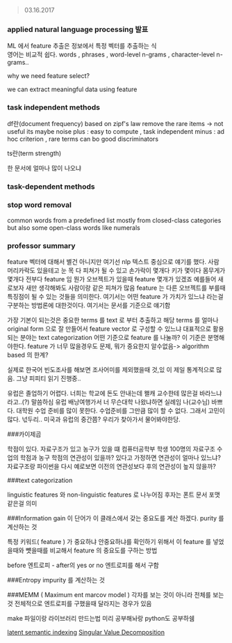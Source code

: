 > 03.16.2017

### applied natural language processing 발표  
ML 에서 feature 추출은 정보에서 특정 벡터를 추출하는 식  
영어는 비교적 쉽다.
words , phrases , word-level n-grams , character-level n-grams..

why we need feature select? 

we can extract meaningful data using feature


### task independent methods

  df란(document frequency) 
  based on zipf's law
  remove the rare items -> not useful its maybe noise
  plus : easy to compute , task independent
  minus : ad hoc criterion , rare terms can bo good discriminators
  
  ts란(term strength)
  
  한 문서에 얼마나 많이 나오냐
  
### task-dependent methods


### stop word removal

  common words from a predefined list
  mostly from closed-class categories
  but also some open-class words like numerals
  
### professor summary
feature 벡터에 대해서 별건 아니지만 
여기선 nlp 텍스트 중심으로 얘기를 했다.
사람 머리카락도 있을테고 눈 목 다 피쳐가 될 수 있고 손가락이 몇개다 키가 몇이다 몸무게가 몇개다 전부다 feature 임  뭔가 오브젝트가 있을때 feature 몇개가 있겠죠 예를들어 새로보자 새만 생각해봐도 사람이랑 같은 피쳐가 많음 
feature 는 다른 오브젝트를 부를때 특징점이 될 수 있는 것들을 의미한다. 여기서는 어떤 feature 가 가치가 있느냐 라는걸 구분하는 방법론에 대한것이다. 여기서는 문서를 기준으로 얘기함 

가장 기본이 되는것은 중요한 terms 를 text 로 부터 추출하고 해당 terms 를 얼마나 original form 으로 잘 만들어서 feature vector 로 구성할 수 있느냐
대표적으로 활용되는 분야는 text categorization
어떤 기준으로 feature 를 나눌까? 이 기준은 분명해야한다. feature 가 너무 많을경우도 문제, 뭐가 중요한지 알수없음-> algorithm based 의 한계? 

실제로 한국어 빈도조사를 해보면 조사어미를 제외했을때 것,있 이 제일 통계적으로 많음.
그냥 피피티 읽기 진행중.. 

유럽은 졸업하기 어렵다. 너희는 학교에 돈도 안내는데 왤캐 교수한테 많은걸 바라느냐라고..(?) 말씀하심
유럽 배낭여행가서 너 무슨대학 나왔냐하면 실례임
나(교수님) 바쁘다. 대학원 수업 준비를 많이 못한다.  수업준비를 그만큼 많이 할 수 없다. 그래서 고민이 많다. 넋두리..
미국과 유럽의 중간쯤? 우리가 찾아가서 물어봐야한당.

###카이제곱

학점이 있다. 자료구조가 있고 농구가 있을 떄 컴퓨터공학부 학생 100명의 자료구조 수업의 학점과 농구 학점의 연관성이 있을까? 
있다고 가정하면 연관성이 얼마나 있느냐? 자료구조랑 파이썬을 다시 예로보면 이전의 연관성보다 후의 연관성이 높지 않을까? 

###text categorization

linguistic features 와 non-linguistic features 로 나누어짐 후자는 폰트 문서 포맷 같은걸 의미



###Information gain
이 단어가 이 클래스에서 갖는 중요도를 계산 하겠다.
purity 를 계산하는 것

특정 키워드( feature ) 가 중요하냐 안중요하냐를 확인하기 위해서 이 feature 를 넣었을때와 뻇을때를 비교해서 feature 의 중요도를 구하는 방법

before 엔트로피 - after의 yes or no 엔트로피를 해서 구함

###Entropy
impurity 를 계산하는 것

###MEMM ( Maximum ent marcov model )
각자를 보는 것이 아니라 전체를 보는 것
전체적으로 엔트로피를 구했을때 달라지는 경우가 있음


make 파일이랑 라이브러리 만드는법 미리 공부해놔랑
python도 공부하쉠


[latent semantic indexing](http://jchern.tistory.com/19)
[Singular Value Decomposition](http://darkpgmr.tistory.com/106)
  
